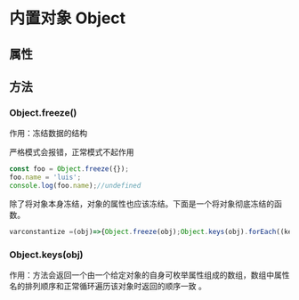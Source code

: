 # 内置对象 Object

## 属性

## 方法

### Object.freeze()

作用：冻结数据的结构

严格模式会报错，正常模式不起作用

```js
const foo = Object.freeze({});
foo.name = 'luis';
console.log(foo.name);//undefined
```

除了将对象本身冻结，对象的属性也应该冻结。下面是一个将对象彻底冻结的函数。

```js
varconstantize =(obj)=>{Object.freeze(obj);Object.keys(obj).forEach((key,i)=>{if(typeofobj[key]==='object'){constantize(obj[key]);}});};
```

### Object.keys(obj)


作用：方法会返回一个由一个给定对象的自身可枚举属性组成的数组，数组中属性名的排列顺序和正常循环遍历该对象时返回的顺序一致 。
